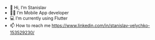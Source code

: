 - 👋 Hi, I’m Stanislav
- 🧑‍💻 I’m  Mobile App developer
- 💻 I’m currently using Flutter
- 📫 How to reach me https://www.linkedin.com/in/stanislav-velychko-153529230/
